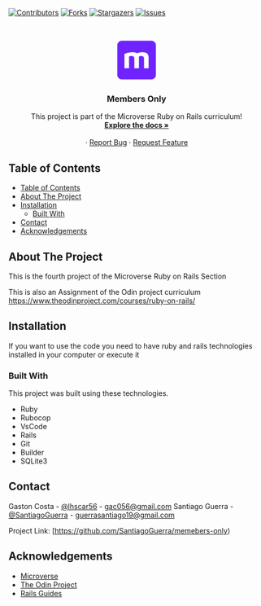 <!--
*** Thanks for checking out this README Template. If you have a suggestion that would
*** make this better, please fork the repo and create a pull request or simply open
*** an issue with the tag "enhancement".
*** Thanks again! Now go create something AMAZING! :D
-->

<!-- PROJECT SHIELDS -->
<!--
*** I'm using markdown "reference style" links for readability.
*** Reference links are enclosed in brackets [ ] instead of parentheses ( ).
*** See the bottom of this document for the declaration of the reference variables
*** for contributors-url, forks-url, etc. This is an optional, concise syntax you may use.
*** https://www.markdownguide.org/basic-syntax/#reference-style-links
-->
[![Contributors][contributors-shield]][contributors-url]
[![Forks][forks-shield]][forks-url]
[![Stargazers][stars-shield]][stars-url]
[![Issues][issues-shield]][issues-url]

<!-- PROJECT LOGO -->
<br />
<p align="center">
  <a href="https://github.com/SantiagoGuerra/memebers-only">
    <img src="https://github.com/euqueme/enumerable-methods/raw/development/img/mLogo.png" alt="Logo" width="80" height="80">
  </a>

  <h3 align="center">Members Only</h3>

  <p align="center">
    This project is part of the Microverse Ruby on Rails curriculum!
    <br />
    <a href="https://github.com/SantiagoGuerra/memebers-only"><strong>Explore the docs »</strong></a>
    <br />
    <br />
    ·
    <a href="https://github.com/SantiagoGuerra/memebers-only/issues">Report Bug</a>
    ·
    <a href="https://github.com/SantiagoGuerra/memebers-only/issues">Request Feature</a>
  </p>
</p>

<!-- TABLE OF CONTENTS -->
## Table of Contents

- [Table of Contents](#table-of-contents)
- [About The Project](#about-the-project)
- [Installation](#installation)
  - [Built With](#built-with)
- [Contact](#contact)
- [Acknowledgements](#acknowledgements)

<!-- ABOUT THE PROJECT -->
## About The Project

This is the fourth project of the Microverse Ruby on Rails Section

This is also an Assignment of the Odin project curriculum https://www.theodinproject.com/courses/ruby-on-rails/

<!-- ABOUT THE PROJECT -->
## Installation

If you want to use the code you need to have ruby and rails technologies installed in your computer or execute it

### Built With
This project was built using these technologies.
* Ruby
* Rubocop
* VsCode
* Rails
* Git
* Builder
* SQLite3


<!-- CONTACT -->
## Contact

Gaston Costa - [@lhscar56](https://github.com/lhscar56) - gac056@gmail.com
Santiago Guerra - [@SantiagoGuerra](https://github.com/SantiagoGuerra) - guerrasantiago19@gmail.com

Project Link: [https://github.com/SantiagoGuerra/memebers-only)

<!-- ACKNOWLEDGEMENTS -->
## Acknowledgements
* [Microverse](https://www.microverse.org/)
* [The Odin Project](https://www.theodinproject.com/)
* [Rails Guides](https://guides.rubyonrails.org/)

<!-- MARKDOWN LINKS & IMAGES -->
<!-- https://www.markdownguide.org/basic-syntax/#reference-style-links -->
[contributors-shield]: https://img.shields.io/github/contributors/SantiagoGuerra/memebers-only.svg?style=flat-square
[contributors-url]: https://github.com/SantiagoGuerra/memebers-only/graphs/contributors
[forks-shield]: https://img.shields.io/github/forks/SantiagoGuerra/memebers-only.svg?style=flat-square
[forks-url]: https://github.com/SantiagoGuerra/memebers-only/network/members
[stars-shield]: https://img.shields.io/github/stars/SantiagoGuerra/memebers-only.svg?style=flat-square
[stars-url]: https://github.com/SantiagoGuerra/memebers-only/stargazers
[issues-shield]: https://img.shields.io/github/issues/SantiagoGuerra/memebers-only.svg?style=flat-square
[issues-url]: https://github.com/SantiagoGuerra/memebers-only/issues
[product-screenshot]: img/screenshot.PNG
